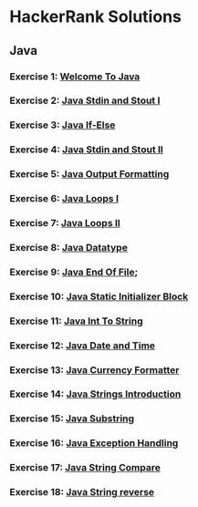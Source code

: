 # HackerRank Solutions

## Java

### Exercise 1: **[Welcome To Java](https://www.hackerrank.com/challenges/welcome-to-java)**
### Exercise 2: **[Java Stdin and Stout I](https://www.hackerrank.com/challenges/java-stdin-and-stdout-1)**
### Exercise 3: **[Java If-Else](https://www.hackerrank.com/challenges/java-if-else)**
### Exercise 4: **[Java Stdin and Stout II](https://www.hackerrank.com/challenges/java-stdin-stdout)**
### Exercise 5: **[Java Output Formatting](https://www.hackerrank.com/challenges/java-output-formatting)**
### Exercise 6: **[Java Loops I](https://www.hackerrank.com/challenges/java-loops-i)**
### Exercise 7: **[Java Loops II](https://www.hackerrank.com/challenges/java-loops)**
### Exercise 8: **[Java Datatype](https://www.hackerrank.com/challenges/java-datatypes)**
### Exercise 9: **[Java End Of File](https://www.hackerrank.com/challenges/java-end-of-file)**;
### Exercise 10: **[Java Static Initializer Block](https://www.hackerrank.com/challenges/java-static-initializer-block)**
### Exercise 11: **[Java Int To String](https://www.hackerrank.com/challenges/java-int-to-string)**
### Exercise 12: **[Java Date and Time](https://www.hackerrank.com/challenges/java-date-and-time)**
### Exercise 13: **[Java Currency Formatter](https://www.hackerrank.com/challenges/java-currency-formatter)**
### Exercise 14: **[Java Strings Introduction](https://www.hackerrank.com/challenges/java-strings-introduction)**
### Exercise 15: **[Java Substring](https://www.hackerrank.com/challenges/java-substring)**
### Exercise 16: **[Java Exception Handling](https://www.hackerrank.com/challenges/java-exception-handling)**
### Exercise 17: **[Java String Compare](https://www.hackerrank.com/challenges/java-string-compare)**
### Exercise 18: **[Java String reverse](https://www.hackerrank.com/challenges/java-string-reverse)**
